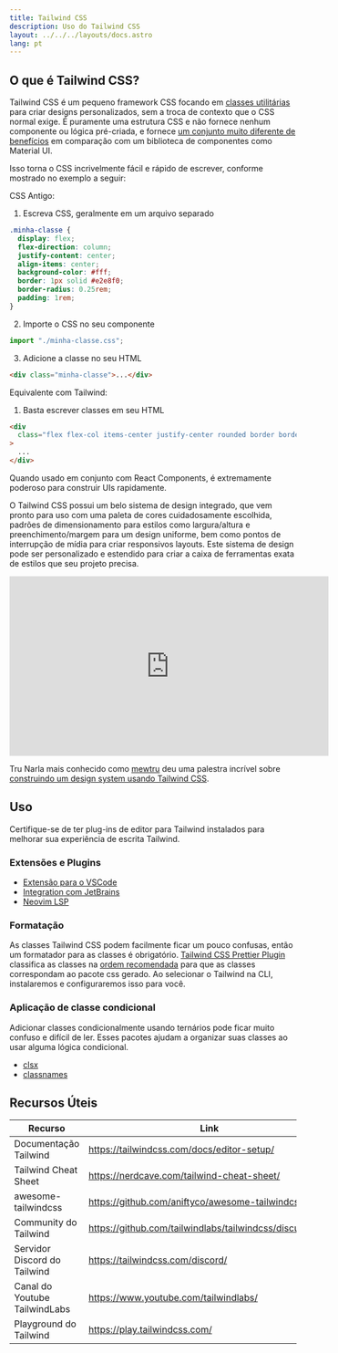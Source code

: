 ```yaml
---
title: Tailwind CSS
description: Uso do Tailwind CSS
layout: ../../../layouts/docs.astro
lang: pt
---
```


## O que é Tailwind CSS?

Tailwind CSS é um pequeno framework CSS focando em [classes utilitárias](https://tailwindcss.com/docs/utility-first) para criar designs personalizados, sem a troca de contexto que o CSS normal exige. É puramente uma estrutura CSS e não fornece nenhum componente ou lógica pré-criada, e fornece [um conjunto muito diferente de benefícios](https://www.youtube.com/watch?v=CQuTF-bkOgc) em comparação com um biblioteca de componentes como Material UI.

Isso torna o CSS incrivelmente fácil e rápido de escrever, conforme mostrado no exemplo a seguir:

CSS Antigo:

1. Escreva CSS, geralmente em um arquivo separado

```css
.minha-classe {
  display: flex;
  flex-direction: column;
  justify-content: center;
  align-items: center;
  background-color: #fff;
  border: 1px solid #e2e8f0;
  border-radius: 0.25rem;
  padding: 1rem;
}
```

2. Importe o CSS no seu componente

```jsx
import "./minha-classe.css";
```

3. Adicione a classe no seu HTML

```html
<div class="minha-classe">...</div>
```

Equivalente com Tailwind:

1. Basta escrever classes em seu HTML

```html
<div
  class="flex flex-col items-center justify-center rounded border border-gray-200 bg-white p-4"
>
  ...
</div>
```

Quando usado em conjunto com React Components, é extremamente poderoso para construir UIs rapidamente.

O Tailwind CSS possui um belo sistema de design integrado, que vem pronto para uso com uma paleta de cores cuidadosamente escolhida, padrões de dimensionamento para estilos como largura/altura e preenchimento/margem para um design uniforme, bem como pontos de interrupção de mídia para criar responsivos layouts. Este sistema de design pode ser personalizado e estendido para criar a caixa de ferramentas exata de estilos que seu projeto precisa.

<div class="embed">
<iframe width="560" height="315" src="https://www.youtube.com/embed/T-Zv73yZ_QI" title="YouTube video player" frameborder="0" allow="accelerometer; autoplay; clipboard-write; encrypted-media; gyroscope; picture-in-picture" allowfullscreen></iframe>
</div>

Tru Narla mais conhecido como [mewtru](https://twitter.com/trunarla) deu uma palestra incrível sobre [construindo um design system usando Tailwind CSS](https://www.youtube.com/watch?v=T-Zv73yZ_QI).

## Uso

Certifique-se de ter plug-ins de editor para Tailwind instalados para melhorar sua experiência de escrita Tailwind.

### Extensões e Plugins

- [Extensão para o VSCode](https://marketplace.visualstudio.com/items?itemName=bradlc.vscode-tailwindcss)
- [Integration com JetBrains](https://www.jetbrains.com/help/webstorm/tailwind-css.html#ws_css_tailwind_install)
- [Neovim LSP](https://github.com/neovim/nvim-lspconfig/blob/master/doc/server_configurations.md#tailwindcss)

### Formatação

As classes Tailwind CSS podem facilmente ficar um pouco confusas, então um formatador para as classes é obrigatório. [Tailwind CSS Prettier Plugin](https://github.com/tailwindlabs/prettier-plugin-tailwindcss) classifica as classes na [ordem recomendada](https://tailwindcss.com/blog/automatic-class-sorting-with-prettier#how-classes-are-sorted) para que as classes correspondam ao pacote css gerado. Ao selecionar o Tailwind na CLI, instalaremos e configuraremos isso para você.

### Aplicação de classe condicional

Adicionar classes condicionalmente usando ternários pode ficar muito confuso e difícil de ler. Esses pacotes ajudam a organizar suas classes ao usar alguma lógica condicional.

- [clsx](https://github.com/lukeed/clsx)
- [classnames](https://github.com/JedWatson/classnames)

## Recursos Úteis

| Recurso                       | Link                                                     |
| ----------------------------- | -------------------------------------------------------- |
| Documentação Tailwind         | https://tailwindcss.com/docs/editor-setup/               |
| Tailwind Cheat Sheet          | https://nerdcave.com/tailwind-cheat-sheet/               |
| awesome-tailwindcss           | https://github.com/aniftyco/awesome-tailwindcss/         |
| Community do Tailwind         | https://github.com/tailwindlabs/tailwindcss/discussions/ |
| Servidor Discord do Tailwind  | https://tailwindcss.com/discord/                         |
| Canal do Youtube TailwindLabs | https://www.youtube.com/tailwindlabs/                    |
| Playground do Tailwind        | https://play.tailwindcss.com/                            |
